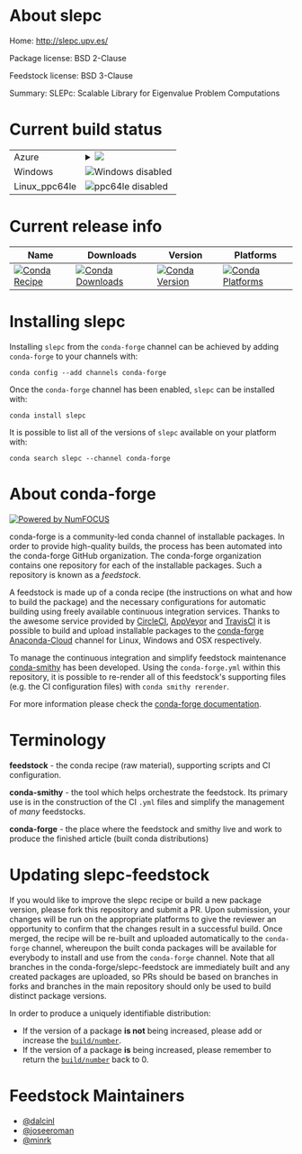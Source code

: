 About slepc
===========

Home: http://slepc.upv.es/

Package license: BSD 2-Clause

Feedstock license: BSD 3-Clause

Summary: SLEPc: Scalable Library for Eigenvalue Problem Computations



Current build status
====================


<table>
    
  <tr>
    <td>Azure</td>
    <td>
      <details>
        <summary>
          <a href="https://dev.azure.com/conda-forge/feedstock-builds/_build/latest?definitionId=1925&branchName=master">
            <img src="https://dev.azure.com/conda-forge/feedstock-builds/_apis/build/status/slepc-feedstock?branchName=master">
          </a>
        </summary>
        <table>
          <thead><tr><th>Variant</th><th>Status</th></tr></thead>
          <tbody><tr>
              <td>linux_mpimpich</td>
              <td>
                <a href="https://dev.azure.com/conda-forge/feedstock-builds/_build/latest?definitionId=1925&branchName=master">
                  <img src="https://dev.azure.com/conda-forge/feedstock-builds/_apis/build/status/slepc-feedstock?branchName=master&jobName=linux&configuration=linux_mpimpich" alt="variant">
                </a>
              </td>
            </tr><tr>
              <td>linux_mpiopenmpi</td>
              <td>
                <a href="https://dev.azure.com/conda-forge/feedstock-builds/_build/latest?definitionId=1925&branchName=master">
                  <img src="https://dev.azure.com/conda-forge/feedstock-builds/_apis/build/status/slepc-feedstock?branchName=master&jobName=linux&configuration=linux_mpiopenmpi" alt="variant">
                </a>
              </td>
            </tr><tr>
              <td>osx_mpimpich</td>
              <td>
                <a href="https://dev.azure.com/conda-forge/feedstock-builds/_build/latest?definitionId=1925&branchName=master">
                  <img src="https://dev.azure.com/conda-forge/feedstock-builds/_apis/build/status/slepc-feedstock?branchName=master&jobName=osx&configuration=osx_mpimpich" alt="variant">
                </a>
              </td>
            </tr><tr>
              <td>osx_mpiopenmpi</td>
              <td>
                <a href="https://dev.azure.com/conda-forge/feedstock-builds/_build/latest?definitionId=1925&branchName=master">
                  <img src="https://dev.azure.com/conda-forge/feedstock-builds/_apis/build/status/slepc-feedstock?branchName=master&jobName=osx&configuration=osx_mpiopenmpi" alt="variant">
                </a>
              </td>
            </tr>
          </tbody>
        </table>
      </details>
    </td>
  </tr>
  <tr>
    <td>Windows</td>
    <td>
      <img src="https://img.shields.io/badge/Windows-disabled-lightgrey.svg" alt="Windows disabled">
    </td>
  </tr>
  <tr>
    <td>Linux_ppc64le</td>
    <td>
      <img src="https://img.shields.io/badge/ppc64le-disabled-lightgrey.svg" alt="ppc64le disabled">
    </td>
  </tr>
</table>

Current release info
====================

| Name | Downloads | Version | Platforms |
| --- | --- | --- | --- |
| [![Conda Recipe](https://img.shields.io/badge/recipe-slepc-green.svg)](https://anaconda.org/conda-forge/slepc) | [![Conda Downloads](https://img.shields.io/conda/dn/conda-forge/slepc.svg)](https://anaconda.org/conda-forge/slepc) | [![Conda Version](https://img.shields.io/conda/vn/conda-forge/slepc.svg)](https://anaconda.org/conda-forge/slepc) | [![Conda Platforms](https://img.shields.io/conda/pn/conda-forge/slepc.svg)](https://anaconda.org/conda-forge/slepc) |

Installing slepc
================

Installing `slepc` from the `conda-forge` channel can be achieved by adding `conda-forge` to your channels with:

```
conda config --add channels conda-forge
```

Once the `conda-forge` channel has been enabled, `slepc` can be installed with:

```
conda install slepc
```

It is possible to list all of the versions of `slepc` available on your platform with:

```
conda search slepc --channel conda-forge
```


About conda-forge
=================

[![Powered by NumFOCUS](https://img.shields.io/badge/powered%20by-NumFOCUS-orange.svg?style=flat&colorA=E1523D&colorB=007D8A)](http://numfocus.org)

conda-forge is a community-led conda channel of installable packages.
In order to provide high-quality builds, the process has been automated into the
conda-forge GitHub organization. The conda-forge organization contains one repository
for each of the installable packages. Such a repository is known as a *feedstock*.

A feedstock is made up of a conda recipe (the instructions on what and how to build
the package) and the necessary configurations for automatic building using freely
available continuous integration services. Thanks to the awesome service provided by
[CircleCI](https://circleci.com/), [AppVeyor](https://www.appveyor.com/)
and [TravisCI](https://travis-ci.org/) it is possible to build and upload installable
packages to the [conda-forge](https://anaconda.org/conda-forge)
[Anaconda-Cloud](https://anaconda.org/) channel for Linux, Windows and OSX respectively.

To manage the continuous integration and simplify feedstock maintenance
[conda-smithy](https://github.com/conda-forge/conda-smithy) has been developed.
Using the ``conda-forge.yml`` within this repository, it is possible to re-render all of
this feedstock's supporting files (e.g. the CI configuration files) with ``conda smithy rerender``.

For more information please check the [conda-forge documentation](https://conda-forge.org/docs/).

Terminology
===========

**feedstock** - the conda recipe (raw material), supporting scripts and CI configuration.

**conda-smithy** - the tool which helps orchestrate the feedstock.
                   Its primary use is in the construction of the CI ``.yml`` files
                   and simplify the management of *many* feedstocks.

**conda-forge** - the place where the feedstock and smithy live and work to
                  produce the finished article (built conda distributions)


Updating slepc-feedstock
========================

If you would like to improve the slepc recipe or build a new
package version, please fork this repository and submit a PR. Upon submission,
your changes will be run on the appropriate platforms to give the reviewer an
opportunity to confirm that the changes result in a successful build. Once
merged, the recipe will be re-built and uploaded automatically to the
`conda-forge` channel, whereupon the built conda packages will be available for
everybody to install and use from the `conda-forge` channel.
Note that all branches in the conda-forge/slepc-feedstock are
immediately built and any created packages are uploaded, so PRs should be based
on branches in forks and branches in the main repository should only be used to
build distinct package versions.

In order to produce a uniquely identifiable distribution:
 * If the version of a package **is not** being increased, please add or increase
   the [``build/number``](https://conda.io/docs/user-guide/tasks/build-packages/define-metadata.html#build-number-and-string).
 * If the version of a package **is** being increased, please remember to return
   the [``build/number``](https://conda.io/docs/user-guide/tasks/build-packages/define-metadata.html#build-number-and-string)
   back to 0.

Feedstock Maintainers
=====================

* [@dalcinl](https://github.com/dalcinl/)
* [@joseeroman](https://github.com/joseeroman/)
* [@minrk](https://github.com/minrk/)

